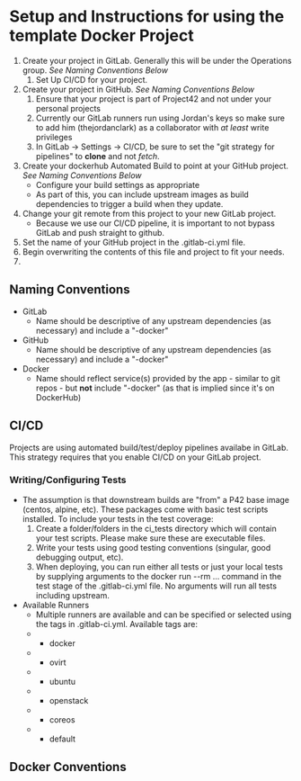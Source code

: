 # Setup and Instructions for using the template Docker Project

1. Create your project in GitLab. Generally this will be under the Operations group. *See Naming Conventions Below*
    1. Set Up CI/CD for your project.
1. Create your project in GitHub. *See Naming Conventions Below*
    1. Ensure that your project is part of Project42 and not under your personal projects
    1. Currently our GitLab runners run using Jordan's keys so make sure to add him (thejordanclark) as a collaborator with *at least* write privileges
    1. In GitLab -> Settings -> CI/CD, be sure to set the "git strategy for pipelines" to **clone** and not *fetch*.
1. Create your dockerhub Automated Build to point at your GitHub project. *See Naming Conventions Below*
    * Configure your build settings as appropriate
    * As part of this, you can include upstream images as build dependencies to trigger a build when they update.
1. Change your git remote from this project to your new GitLab project.
    * Because we use our CI/CD pipeline, it is important to not bypass GitLab and push straight to github.
1. Set the name of your GitHub project in the .gitlab-ci.yml file.
1. Begin overwriting the contents of this file and project to fit your needs.
1. 

## Naming Conventions
* GitLab
    * Name should be descriptive of any upstream dependencies (as necessary) and include a "-docker"
* GitHub
    * Name should be descriptive of any upstream dependencies (as necessary) and include a "-docker"
* Docker
    * Name should reflect service(s) provided by the app - similar to git repos - but **not** include "-docker" (as that is implied since it's on DockerHub)

## CI/CD

Projects are using automated build/test/deploy pipelines availabe in GitLab. This strategy requires that you enable CI/CD on your GitLab project.

### Writing/Configuring Tests

* The assumption is that downstream builds are "from" a P42 base image (centos, alpine, etc). These packages come with basic test scripts installed. To include your tests in the test coverage:
    1. Create a folder/folders in the ci_tests directory which will contain your test scripts. Please make sure these are executable files.
    1. Write your tests using good testing conventions (singular, good debugging output, etc).
    1. When deploying, you can run either all tests or just your local tests by supplying arguments to the docker run --rm ... command in the test stage of the .gitlab-ci.yml file. No arguments will run all tests including upstream.
* Available Runners
    * Multiple runners are available and can be specified or selected using the tags in .gitlab-ci.yml. Available tags are:
    * - docker
    * - ovirt
    * - ubuntu
    * - openstack
    * - coreos
    * - default

## Docker Conventions

